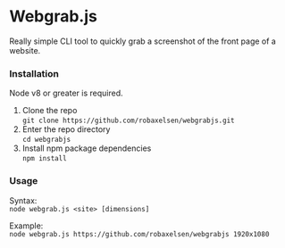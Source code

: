 # Webgrab.js

Really simple CLI tool to quickly grab a screenshot of the front page of a website.

### Installation

Node v8 or greater is required.

1. Clone the repo  
`git clone https://github.com/robaxelsen/webgrabjs.git`
1. Enter the repo directory  
`cd webgrabjs`
1. Install npm package dependencies  
`npm install`

### Usage

Syntax:  
`node webgrab.js <site> [dimensions]`

Example:  
`node webgrab.js https://github.com/robaxelsen/webgrabjs 1920x1080`
